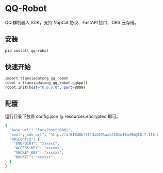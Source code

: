 # QQ-Robot

QQ 群机器人 SDK，支持 NapCat 协议、FastAPI 接口、OBS 云存储。

## 安装
```bash
pip install qq-robot
```

## 快速开始
```bash
import tianxiadatong_qq_robot
robot = tianxiadatong_qq_robot.qqApp()
robot.init(host="0.0.0.0", port=8099)
```

## 配置
运行目录下放置 config.json 与 resources.encrypted 即可。

```bash
{
  "base_url": "localhost:8081",
  "sentry_sdk_url": "http://af018d0bf71f4ab091aab4181d10a49d@10.7.115.88:9000/4",
  "OBSConfig": {
    "ENDPOINT": "xxxxxx",
    "ACCESS_KEY": "xxxxxx",
    "SECRET_KEY": "xxxxxx",
    "BUCKET": "xxxxxx"
  }
}
```
